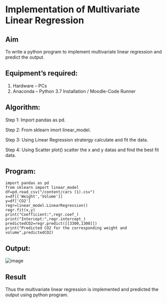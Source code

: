 # Implementation of Multivariate Linear Regression
## Aim
To write a python program to implement multivariate linear regression and predict the output.
## Equipment’s required:
1.	Hardware – PCs
2.	Anaconda – Python 3.7 Installation / Moodle-Code Runner
## Algorithm:
Step 1: Import pandas as pd.

Step 2: From sklearn imort linear_model.

Step 3: Using Linear Regression stratergy calculate and fit the data.

Step 4: Using Scatter plot() scatter the x and y datas and find the best fit data.


## Program:
```
import pandas as pd
from sklearn import linear_model
df=pd.read_csv("/content/cars (1).csv")
x=df[['Weight','Volume']]
y=df['CO2']
regr=linear_model.LinearRegression()
regr.fit(x,y)
print("Coefficient:",regr.coef_)
print("Intercept:",regr.intercept_)
predictedCO2=regr.predict([[3300,1300]])
print("Predicted CO2 for the corresponding weight and volume",predictedCO2)
```
## Output:
![image](https://github.com/Meetha22003992/Multivariate-Linear-Regression/assets/119401038/cd4bed89-5664-4c2c-a88f-bbb2bd4a40b4)
## Result
Thus the multivariate linear regression is implemented and predicted the output using python program.
